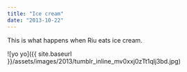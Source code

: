 ```yaml
---
title: "Ice cream"
date: "2013-10-22"
---
```


This is what happens when Riu eats ice cream.

![yo yo]({{ site.baseurl }}/assets/images/2013/tumblr_inline_mv0xxj0zTt1qlj3bd.jpg)
